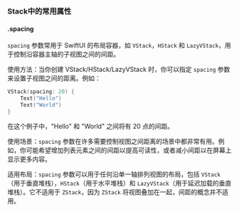 ### Stack中的常用属性

#### .spacing

``spacing`` 参数常用于 SwiftUI 的布局容器，如 ``VStack``，``HStack`` 和 ``LazyVStack``，用于控制沿容器主轴的子视图之间的间距。

使用方法：当你创建 VStack/HStack/LazyVStack 时，你可以指定 ``spacing`` 参数来设置子视图之间的距离。例如：

```swift
VStack(spacing: 20) {
    Text("Hello")
    Text("World")
}
```

在这个例子中，"Hello" 和 "World" 之间将有 20 点的间距。

使用场景：``spacing`` 参数在许多需要控制视图之间距离的场景中都非常有用。例如，你可能希望增加列表元素之间的间距以提高可读性，或者减小间距以在屏幕上显示更多内容。

适用布局：``spacing`` 参数可以用于任何沿单一轴排列视图的布局，包括 ``VStack``（用于垂直堆栈），``HStack``（用于水平堆栈）和 ``LazyVStack``（用于延迟加载的垂直堆栈）。它不适用于 ``ZStack``，因为 ``ZStack`` 将视图叠加在一起，间距的概念并不适用。

